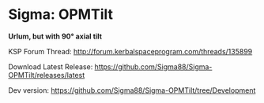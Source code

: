 # Sigma: OPMTilt

**Urlum, but with 90° axial tilt**


KSP Forum Thread: http://forum.kerbalspaceprogram.com/threads/135899

Download Latest Release: https://github.com/Sigma88/Sigma-OPMTilt/releases/latest

Dev version: https://github.com/Sigma88/Sigma-OPMTilt/tree/Development
